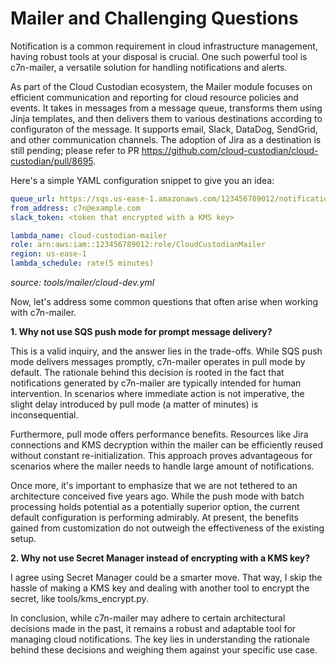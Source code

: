 # Mailer and Challenging Questions

Notification is a common requirement in cloud infrastructure management, having robust tools at your disposal is crucial. One such powerful tool is c7n-mailer, a versatile solution for handling notifications and alerts.


As part of the Cloud Custodian ecosystem, the Mailer module focuses on efficient communication and reporting for cloud resource policies and events. It takes in messages from a message queue, transforms them using Jinja templates, and then delivers them to various destinations according to configuraton of the message. It supports email, Slack, DataDog, SendGrid, and other communication channels. The adoption of Jira as a destination is still pending; please refer to PR <https://github.com/cloud-custodian/cloud-custodian/pull/8695>.

Here's a simple YAML configuration snippet to give you an idea:

```yaml
queue_url: https://sqs.us-ease-1.amazonaws.com/123456789012/notification-queue
from_address: c7n@example.com
slack_token: <token that encrypted with a KMS key>

lambda_name: cloud-custodian-mailer
role: arn:aws:iam::123456789012:role/CloudCustodianMailer
region: us-ease-1
lambda_schedule: rate(5 minutes)
```

*source: tools/mailer/cloud-dev.yml*

Now, let's address some common questions that often arise when working with c7n-mailer.

**1. Why not use SQS push mode for prompt message delivery?**

This is a valid inquiry, and the answer lies in the trade-offs. While SQS push mode delivers messages promptly, c7n-mailer operates in pull mode by default. The rationale behind this decision is rooted in the fact that notifications generated by c7n-mailer are typically intended for human intervention. In scenarios where immediate action is not imperative, the slight delay introduced by pull mode (a matter of minutes) is inconsequential.

Furthermore, pull mode offers performance benefits. Resources like Jira connections and KMS decryption within the mailer can be efficiently reused without constant re-initialization. This approach proves advantageous for scenarios where the mailer needs to handle large amount of notifications.

Once more, it's important to emphasize that we are not tethered to an architecture conceived five years ago. While the push mode with batch processing holds potential as a potentially superior option, the current default configuration is performing admirably. At present, the benefits gained from customization do not outweigh the effectiveness of the existing setup.

**2. Why not use Secret Manager instead of encrypting with a KMS key?**

I agree using Secret Manager could be a smarter move. That way, I skip the hassle of making a KMS key and dealing with another tool to encrypt the secret, like tools/kms_encrypt.py.

In conclusion, while c7n-mailer may adhere to certain architectural decisions made in the past, it remains a robust and adaptable tool for managing cloud notifications. The key lies in understanding the rationale behind these decisions and weighing them against your specific use case.
